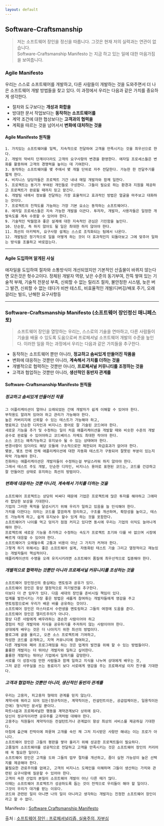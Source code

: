 ```yaml
---
layout: default
---
```

## Software-Craftsmanship
> 저는 소프트웨어 장인을 정신을 따릅니다. 그것은 현재 저의 실력과는 연관이 없습니다.<br>
> Software-Craftsmanship Manifesto 는 지금 하고 있는 일에 대한 마음가짐을 보여줍니다.

### Agile Manifesto
우리는 스스로 소프트웨어를 개발하고, 다른 사람들이 개발하는 것을 도와주면서
더 나은 소프트웨어 개발 방법들을 찾고 있다.
이 과정에서 우리는 다음과 같은 가치를 중요하게 생각한다.

- 절차와 도구보다는 **개성과 화합을**
- 방대한 문서 작업보다는 **동작하는 소프트웨어를**
- 계약 조건에 대한 협상보다는 **고객과의 협력을**
- 계획을 따르는 것을 넘어서서 **변화에 대처하는 것을**

#### Agile Manifesto 원칙들
```
1. 가치있는 소프트웨어를 일찍, 지속적으로 전달하여 고객을 만족시키는 것을 최우선으로 한다.
2. 개발의 막바지 단계이더라도 고객의 요구사항의 변경을 환영한다. 애자일 프로세스들은 변화를 활용하여 고객의 경쟁력을 높이는 데 기여한다.
3. 동작하는 소프트웨어를 몇 주에서 몇 개월 단위로 자주 전달한다. 가능한 한 전달주기를 짧게 한다.
4. 비지니스 담당자들은 프로젝트 기간 내내 매일 개발자와 함께 일한다.
5. 프로젝트는 동기가 부여된 개인들로 구성한다. 그들이 필요로 하는 환경과 지원을 제공하고 프로젝트가 완료될 때까지 믿고 맡긴다.
6. 개발팀 내에서 정보를 전달하는 가장 효율적이고 효과적인 방법은 얼굴을 마주보고 대화하는 것이다.
7. 프로젝트의 진척도를 가늠하는 가장 기본 요소는 동작하는 소프트웨어다.
8. 애자일 프로세스들은 지속 가능한 개발을 이끈다. 투자자, 개발자, 사용자들은 일정한 개발속도를 계속 수용할 수 있어야 한다.
9. 기술적인 탁월함과 좋은 설계에 대한 지속적인 관심은 기민함을 높인다.
10. 단순함, 즉 하지 않아도 될 일은 최대한 하지 않아야 한다.
11. 최선의 아키텍처, 요구사항 설계는 스스로 조직화되는 팀에서 나온다.
12. 개발팀은 정기적으로 일을 어떻게 하는 것이 더 효과적인지 되돌아보고 그에 맞추어 일하는 방식을 조율하고 바로잡는다.
```

* * *
#### Agile 도입하며 알게된 사실
애자일을 도입하여 절차와 소통방식이 개선되었지만
기본적인 산출물이 바뀌지 않는다면 모든것은 헛수고이다.
정체된 개발자 역량, 낮은 수준의 동기부여,
잔뜩 쌓여 있는 기술적 부채, 기술적 전문성 부족, 신뢰할 수 없는 릴리즈 절차,
불안정한 시스템, 늦은 버그 발견, 신뢰할 수 없는 데다가 비싼 테스트,
비효율적인 개발/디버깅/배포 주기, 오래 걸리는 빌드, 난해한 요구사항등
* * *

### Software-Craftsmanship Manifesto (소프트웨어 장인정신 매니페스토)

> 소프트웨어 장인을 열망하는 우리는, 스스로의 기술을 연마하고, 다른 사람들이 기술을 배울 수 있도록 도움으로써 프로페셔널 소프트웨어 개발의 수준을 높인다. 이러한 일을 하는 과정에서 우리는 다음과 같은 가치들을 추구한다.

- 동작하는 소프트웨어 뿐만 아니라, **정교하고 솜씨있게 만들어진 작품을**
- 변화에 대응하는 것뿐만 아니라, **계속해서 가치를 더하는 것을**
- 개별적으로 협력하는 것뿐만 아니라, **프로페셔널 커뮤니티를 조정하는 것을**
- 고객과 협업하는 것뿐만 아니라, **생산적인 동반자 관계를**

#### Software-Craftsmanship Manifesto 원칙들

##### 정교하고 솜씨있게 만들어진 작품
```
그 어플리케이션이 얼마나 오래되었든 간에 개발자가 쉽게 이해할 수 있어야 한다.
부작용도 알려져 있어야 하고 관리가 가능해야 한다.
높은 커버리지에 신뢰할 수 있는 테스트가 가능해야 하고,
명료하고 단순한 디자인과 비지니스 용어로 잘 기술된 코드여야 한다.
새로운 기능을 추가 및 수정하는 일이 처음 애플리케이션을 개발할 때와 비슷한 수준의 개발 공수로 완료될 수 있어야하고 코드베이스 자체도 최대한 작아야 한다.
소스 코드는 예측가능하고 유지보수 될 수 있는 상태여야 한다.
변경사항이 있더라도 해당 모듈에 구소적으로만 제한되어 파급효과가 없어야 한다.
몇분, 몇초 만에 전체 애플리케이션에 대한 자동화 테스트가 구동되어 잘못된 부분이 있는지 파악 가능해야 한다.
진화하는 애플리케이션은 개발자들이 수정하는걸 부담스러워 하지 않아야 한다.
그래서 테스트 주도 개발, 단순한 디자인, 비지니스 용어로 표현된 코드는, 코드를 건강하고 잘 만들어진 상태로 유지하는 최선의 방법이다.
```

##### 변화에 대응하는 것뿐 아니라, 계속해서 가치를 더하는 것을
```
소프트웨어 프로젝트는 상당히 비싸다 때문에 기업은 프로젝트에 많은 투자를 해야하고 그에따라 합당한 보상을 기대한다.
기업의 그러한 목적을 달성시키기 위해 우리가 일하고 있음을 늘 인식해야 한다.
가치를 더한다는 의미는 코드를 깔끔하게 정리하고, 구조를 개선하며, 확장성을 높이고, 테스트 가능하게 하고, 쉽게 유지보수 할수 있게 하는 것을 포함한다.
소프트웨어가 나이를 먹고 덩치가 점점 커지고 있다면 동시에 우리는 기업의 이익도 늘어나게 해야 한다.
프로젝트에 새로운 기능을 추가하고 수정하는 속도가 프로젝트 초기와 다를 바 없으며 시장에 빠르게 대응할 수 있어야 한다.
소프트웨어가 오래될수록 고통과 비용이 아닌 그 가치가 커져야 한다.
그렇게 하기 위해서는 좋은 소프트웨어 설계, 자동화된 테스트 기술 그리고 열정적이고 재능있는 개발자들이 핵심적이다.
애플리케이션의 수명을 오래 유지시키려면 소프트웨어 품질에 최우선적으로 집중해야 한다.
```

##### 개별적으로 협력하는 것뿐만 아니라 프로페셔널 커뮤니티를 조성하는 것을
```
소프트웨어 장인정신의 중심에는 멘토링과 공유가 있다.
소프트웨어 장인은 항상 열정적으로 자기발전을 추구한다.
이보다 더 큰 임무가 있다. 다음 세대의 장인을 준비시킬 책임이 있다.
업계를 발전시키는 가장 좋은 방법은 새롭게 참여하는 개발자들에게 영감을 주고
멘토링함으로써 우리가 배운 바를 공유하는 것이다.
소프트웨어 장인은 마스터로서 수련생을 멘토링하고 그들의 여정에 도움을 준다.
소프트웨어 장인은 엘리트주의가 아니다.
항상 다른 사람에게 배우려하는 겸손한 사람이어야 하고
경험이 적은 개발자와 지식을 공유하기를 주저하지 않는 사람이어야 한다.
상대에게 배우는 것은 더 나아지기 위한 최선의 방법이다.
블로그에 글을 올리고, 오픈 소스 프로젝트에 기여하고,
작성한 코드를 공개하고, 지역 커뮤니티에 참여하고,
다른 개발자와 페어 프로그래밍을 하는 것은 업계의 발전을 위해 할 수 있는 방법들이다.
훌륭한 개발자는 더 뛰어난 개발자와 일하고 싶어한다.
훌륭한 개발자는 뛰어난 기업에서 일하기를 갈망한다.
서로를 더 성장시킬 만한 사람들과 함께 일하고 지식을 나누며 상대에게 배우는 것,
그저 같은 사무실을 쓰는 동료이기 보다 서로에게 영감을 주는 프로패셔널 이자 친구를 기대한다.
```

##### 고객과 협업하는 것뿐만 아니라, 생산적인 동반자 관계를
```
우리는 고용자, 피고용자 형태의 관계를 믿지 않는다.
계약서에 뭐라고 되어 있든(정규직이든, 계약직이든, 컨설턴트이든, 공급업체이든, 일용직이든 간에) 형식적인 문서일 뿐이다.
파트너쉽과 프로페셔널한 행동을 계약관계보다 상위에 둔다.
당신이 정규직이라면 공유주를 고객처럼 대해야 한다.
고용주는 직원들이 계약직이든 컨설턴트거나 관계없이 항상 최상의 서비스를 제공하길 기대한다.
아침에 출근해 칸막이에 파묻혀 고개를 숙인 채 그저 지시받은 사항만 해내는 이는 프로가 아니다.
소프트웨어 장인은 그들의 평판을 쌓아 올리기 위해 성공한 프로젝트들이 필요하다.
고품질의 소프트웨어를 성공적으로 전달하고 고객을 만족시키는 것은 소프트웨어 장인의 커리어에 꼭 필요한 일이다.
소프트웨어 장인은 고객을 도와 그들의 업무 절차를 개선하고, 좀더 실현 가능성이 높은 선택지를 제공해야 한다.
불필요한 관료주의를 없애고, 고객의 비지니스 도메인을 이해하며 그들이 생산하는 가치와 관련된 요구사항에 질문할 수 있어야 한다.
고객이 속한 산업의 본질이 소프트웨어 개발이 아닌 다른 때가 많다.
이때는 소프트웨어 프로젝트가 성공하도록 돕는 것이 전적으로 우리들이 해야 할 일이다.
그것이 우리가 대가를 받는 이유다.
코드와 관련된 일이 아니면 나의 일이 아니라고 생각하는 개발자는 진정한 소프트웨어 장인이라고 할 수 없다.
```

Manifesto : [Software Craftsmanship Manifesto](http://manifesto.softwarecraftsmanship.org)

출처 : [소프트웨어 장인 : 프로페셔널리즘, 실용주의, 자부심](http://www.yes24.com/24/goods/20461940?scode=032&OzSrank=1)